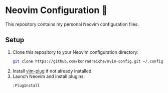 # Neovim Configuration 📜

This repository contains my personal Neovim configuration files.

## Setup

1. Clone this repository to your Neovim configuration directory:
   ```bash
   git clone https://github.com/konradreiche/nvim-config.git ~/.config/nvim
   ```
2. Install [vim-plug](https://github.com/junegunn/vim-plug) if not already installed.
3. Launch Neovim and install plugins:
   ```vim
   :PlugInstall
   ```
